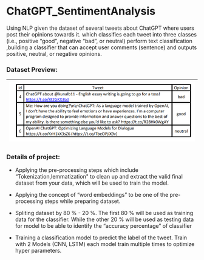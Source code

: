 # ChatGPT_SentimentAnalysis
 
Using NLP given the dataset of several tweets about ChatGPT where users post their opinions towards it.  which classifies each tweet into three classes (i.e., positive “good”, negative “bad”, or neutral) perform text classification ,building a classifier that can accept user comments (sentence) and outputs positive, neutral, or negative opinions.


### Dataset Preview:

|<img src="example/datasetExample.png">|
|:-:|


### Details of project:
- Applying the pre-processing steps which include “Tokenization,lemmatization" to clean up and extract the valid final dataset from your data, which will be used to train the model.
- Applying the concept of “word embeddings” to be one of the pre-processing steps while preparing  dataset.
- Spliting  dataset by 80 % - 20 %. The first 80 % will be used as training data for the classifier. While the other 20 % will be used as testing data for model to be able to 
identify the “accuracy percentage” of classifier

-  Training a classification model to predict the label of the tweet. Train with 2 Models (CNN, LSTM) each model train multiple times to optimize hyper parameters.
